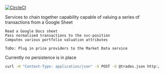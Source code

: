[![CircleCI](https://circleci.com/gh/monowai/beancounter.svg?style=svg)](https://circleci.com/gh/monowai/beancounter)        

Services to chain together capability capable of valuing a series of transactions from a Google Sheet
    
    Read a Google Docs sheet
    Pass normalised transactions to the svc-position
    Computes various portfolio valuation attributes
    
    ToDo: Plug in price providers to the Market Data service 
               
Currently no persistence is in place

```bash
curl -H "Content-Type: application/json" -X POST -d @trades.json http://localhost:9500/    
```

